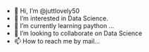 - 👋 Hi, I’m @juttlovely50
- 👀 I’m interested in Data Science.
- 🌱 I’m currently learning paython ...
- 💞️ I’m looking to collaborate on Data Science
- 📫 How to reach me by mail...

<!---
juttlovely50/juttlovely50 is a ✨ special ✨ repository because its `README.md` (this file) appears on your GitHub profile.
You can click the Preview link to take a look at your changes.
--->
